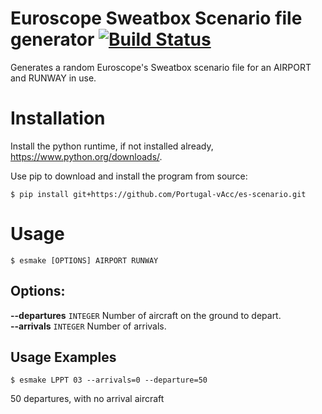 # Euroscope Sweatbox Scenario file generator [![Build Status](https://travis-ci.org/Portugal-vAcc/es-scenario.svg?branch=master)](https://travis-ci.org/Portugal-vAcc/es-scenario)

Generates a random Euroscope's Sweatbox scenario file for an AIRPORT and RUNWAY in use.

# Installation

Install the python runtime, if not installed already, https://www.python.org/downloads/.

Use pip to download and install the program from source:

    $ pip install git+https://github.com/Portugal-vAcc/es-scenario.git

# Usage

    $ esmake [OPTIONS] AIRPORT RUNWAY

## Options:

**--departures** `INTEGER`  Number of aircraft on the ground to depart.  
**--arrivals** `INTEGER`    Number of arrivals.

## Usage Examples

    $ esmake LPPT 03 --arrivals=0 --departure=50

50 departures, with no arrival aircraft